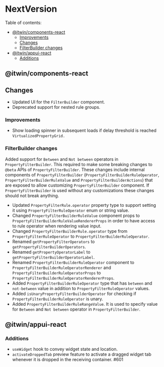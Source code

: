 # NextVersion <!-- omit from toc -->

Table of contents:

- [@itwin/components-react](#itwincomponents-react)
  - [Improvements](#improvements)
  - [Changes](#changes)
  - [FilterBuilder changes](#filterbuilder-changes)
- [@itwin/appui-react](#itwinappui-react)
  - [Additions](#additions)

## @itwin/components-react

## Changes

- Updated UI for the `FilterBuilder` component.
- Deprecated support for nested rule groups.

### Improvements

- Show loading spinner in subsequent loads if delay threshold is reached `VirtualizedPropertyGrid.`

### FilterBuilder changes

Added support for `Between` and `Not between` operators in `PropertyFilterBuilder`. This required to make some breaking changes to `@beta` APIs of `PropertyFilterBuilder`. These changes include internal components of `PropertyFilterBuilder` (`PropertyFilterBuilderRuleOperator`, `PropertyFilterBuilderRuleValue` and `PropertyFilterBuilderActions`) that are exposed to allow customizing `PropertyFilterBuilder` component. If `PropertyFilterBuilder` is used without any customizations these changes should not break anything.

- Updated `PropertyFilterRule.operator` property type to support setting it using `PropertyFilterRuleOperator` enum or string value.
- Changed `PropertyFilterBuilderRuleValue` component props to `PropertyFilterBuilderRuleValueRendererProps` in order to have access to rule operator when rendering value input.
- Changed `PropertyFilterBuilderRule.operator` type from `PropertyFilterRuleOperator` to `PropertyFilterBuilderRuleOperator`.
- Renamed `getPropertyFilterOperators` to `getPropertyFilterBuilderOperators`.
- Renamed `getPropertyOperatorLabel` to `getPropertyFilterBuilderOperatorLabel`.
- Renamed `PropertyFilterBuilderRuleOperator` component to `PropertyFilterBuilderRuleOperatorRenderer` and `PropertyFilterBuilderRuleOperatorProps` to `PropertyFilterBuilderRuleOperatorRendererProps`.
- Added `PropertyFilterBuilderRuleOperator` type that has `between` and `not-between` value in addition to `PropertyFilterRuleOperator` values.
- Added `isUnaryPropertyFilterBuilderOperator` for checking if `PropertyFilterBuilderRuleOperator` is unary.
- Added `PropertyFilterBuilderRuleRangeValue`. It is used to specify value for `Between` and `Not between` operator in `PropertyFilterBuilder`.

## @itwin/appui-react

### Additions

- `useWidget` hook to convey widget state and location.
- `activateDroppedTab` preview feature to activate a dragged widget tab whenever it is dropped in the receiving container. #601
